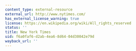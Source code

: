 ```yaml
---
content_type: external-resource
external_url: http://www.nytimes.com/
has_external_license_warning: true
license: https://en.wikipedia.org/wiki/All_rights_reserved
status: ''
title: New York Times
uid: f6a0faf6-d2ab-4ea6-8d64-04d30042e79d
wayback_url: ''
---
```

